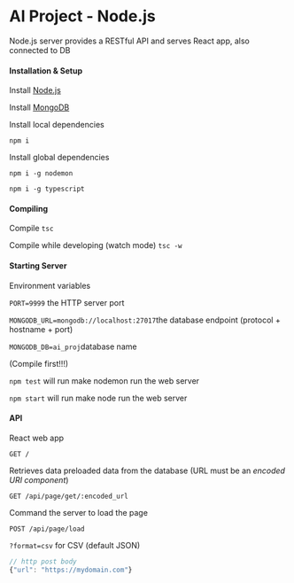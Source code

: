 # AI Project - Node.js

Node.js server provides a RESTful API and serves React app, also connected to DB

#### Installation & Setup


Install [Node.js](https://nodejs.org/en/)

Install [MongoDB](https://www.mongodb.com/download-center#community)

Install local dependencies

```npm i```

Install global dependencies

```npm i -g nodemon```

```npm i -g typescript```

#### Compiling
Compile ```tsc```

Compile while developing (watch mode) ```tsc -w```
	

#### Starting Server
Environment variables

```PORT=9999``` the HTTP server port

```MONGODB_URL=mongodb://localhost:27017```the database endpoint (protocol + hostname + port)

```MONGODB_DB=ai_proj```database name

(Compile first!!!)

```npm test``` will run make nodemon run the web server

```npm start``` will run make node run the web server

#### API

React web app

```GET /```

Retrieves data preloaded data from the database
(URL must be an _encoded URI component_)

```GET /api/page/get/:encoded_url```

Command the server to load the page 

```POST /api/page/load```

```?format=csv``` for CSV (default JSON)

```javascript
// http post body
{"url": "https://mydomain.com"}
```